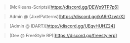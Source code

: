 > (McKleans-Scripts)[https://discord.gg/DEWp9TP7p6]

> Admin @ (JixelPatterns)[https://discord.gg/kA6rGzwtrX]

> (Admin @ IDART)[https://discord.gg/UEqvHUHZ24]

> (Dev @ FreeStyle RP)[https://discord.gg/freestylerp]